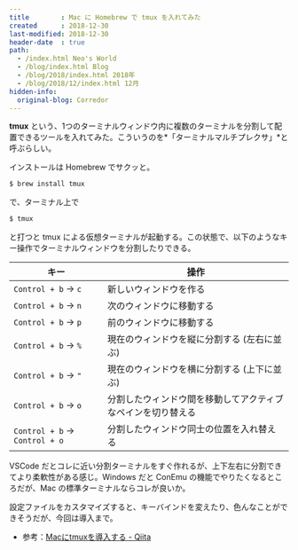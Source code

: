 ```yaml
---
title        : Mac に Homebrew で tmux を入れてみた
created      : 2018-12-30
last-modified: 2018-12-30
header-date  : true
path:
  - /index.html Neo's World
  - /blog/index.html Blog
  - /blog/2018/index.html 2018年
  - /blog/2018/12/index.html 12月
hidden-info:
  original-blog: Corredor
---
```


**tmux** という、1つのターミナルウィンドウ内に複数のターミナルを分割して配置できるツールを入れてみた。こういうのを*「ターミナルマルチプレクサ」*と呼ぶらしい。

インストールは Homebrew でサクッと。

```bash
$ brew install tmux
```

で、ターミナル上で

```bash
$ tmux
```

と打つと tmux による仮想ターミナルが起動する。この状態で、以下のようなキー操作でターミナルウィンドウを分割したりできる。

| キー                            | 操作                                                        |
|--------------------------------|--------------------------------------------------------------|
| `Control + b` → `c`           | 新しいウィンドウを作る                                       |
| `Control + b` → `n`           | 次のウィンドウに移動する                                     |
| `Control + b` → `p`           | 前のウィンドウに移動する                                     |
| `Control + b` → `%`           | 現在のウィンドウを縦に分割する (左右に並ぶ)                  |
| `Control + b` → `"`           | 現在のウィンドウを横に分割する (上下に並ぶ)                  |
| `Control + b` → `o`           | 分割したウィンドウ間を移動してアクティブなペインを切り替える |
| `Control + b` → `Control + o` | 分割したウィンドウ同士の位置を入れ替える                     |

VSCode だとコレに近い分割ターミナルをすぐ作れるが、上下左右に分割できてより柔軟性がある感じ。Windows だと ConEmu の機能でやりたくなるところだが、Mac の標準ターミナルならコレが良いか。

設定ファイルをカスタマイズすると、キーバインドを変えたり、色んなことができそうだが、今回は導入まで。

- 参考：[Macにtmuxを導入する - Qiita](https://qiita.com/michiomochi@github/items/4bf8e34a91bbf3d9af20)
